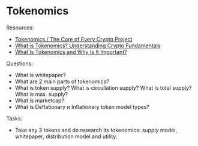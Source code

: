 # Tokenomics

Resources:
* [Tokenomics / The Core of Every Crypto Project](https://www.youtube.com/watch?v=uA40CSoxoDY)
* [What is Tokenomics? Understanding Crypto Fundamentals](https://www.youtube.com/watch?v=NOjST7ny4oY)
* [What Is Tokenomics and Why Is It Important?](https://www.coindesk.com/learn/what-is-tokenomics-and-why-is-it-important/)


Questions:

* What is whitepaper? 
* What are 2 main parts of tokenomics?
* What is token supply? What is circullation supply? What is total supply? What is max. supply?
* What is marketcap?
* What is Deflationary и Inflationary token model types?

Tasks:

* Take any 3 tokens and do research its tokenomics: supply model, whitepaper, distribution model and utility.
